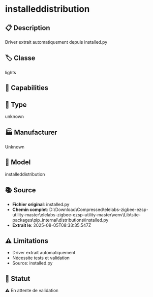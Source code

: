# installeddistribution

## 📋 Description
Driver extrait automatiquement depuis installed.py

## 🏷️ Classe
lights

## 🔧 Capabilities


## 📡 Type
unknown

## 🏭 Manufacturer
Unknown

## 📱 Model
installeddistribution

## 📚 Source
- **Fichier original**: installed.py
- **Chemin complet**: D:\Download\Compressed\elelabs-zigbee-ezsp-utility-master\elelabs-zigbee-ezsp-utility-master\venv\Lib\site-packages\pip\_internal\distributions\installed.py
- **Extrait le**: 2025-08-05T08:33:35.547Z

## ⚠️ Limitations
- Driver extrait automatiquement
- Nécessite tests et validation
- Source: installed.py

## 🚀 Statut
⚠️ En attente de validation
